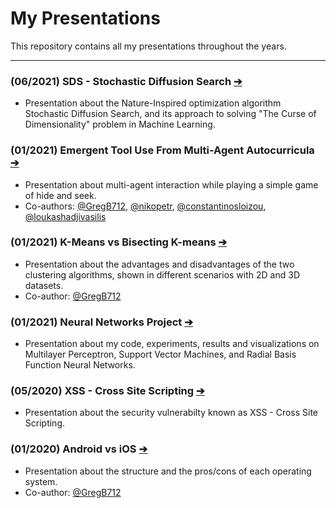 # My Presentations
This repository contains all my presentations throughout the years.

___

### (06/2021) SDS - Stochastic Diffusion Search [➔](https://github.com/SotirisFtiakas/My-Presentations/blob/main/Stochastic%20Diffusion%20Search/SDS%20PRESENTATION.pdf)
- Presentation about the Nature-Inspired optimization algorithm Stochastic Diffusion Search, and its approach to solving "The Curse of Dimensionality" problem in Machine Learning.

### (01/2021) Emergent Tool Use From Multi-Agent Autocurricula [➔](https://github.com/SotirisFtiakas/My-Presentations/blob/main/Emergent%20Tool%20Use%20From%20Multi-Agent%20Autocurricula/Hide%20and%20Seek.pdf)
- Presentation about multi-agent interaction while playing a simple game of hide and seek. 
- Co-authors: [@GregB712](https://github.com/GregB712), [@nikopetr](https://github.com/nikopetr), [@constantinosloizou](https://github.com/constantinosloizou), [@loukashadjivasilis](https://github.com/loukashadjivasilis)


### (01/2021) K-Means vs Bisecting K-means [➔](https://github.com/SotirisFtiakas/My-Presentations/blob/main/K-Means%20vs%20Bisecting%20K-Means/K-Means%20vs%20Bisecting%20K-Means.pdf)
- Presentation about the advantages and disadvantages of the two clustering algorithms, shown in different scenarios with 2D and 3D datasets.
- Co-author: [@GregB712](https://github.com/GregB712)


### (01/2021) Neural Networks Project [➔](https://github.com/SotirisFtiakas/My-Presentations/blob/main/Neural%20Networks%20Project/NeuralNetworksPresentation.pdf)
- Presentation about my code, experiments, results and visualizations on Multilayer Perceptron, Support Vector Machines, and Radial Basis Function Neural Networks. 


### (05/2020) XSS - Cross Site Scripting [➔](https://github.com/SotirisFtiakas/My-Presentations/blob/main/XSS%20-%20Cross%20Site%20Scripting/XSS-PRESENTATION.pdf)
- Presentation about the security vulnerabilty known as XSS - Cross Site Scripting.


### (01/2020) Android vs iOS [➔](https://github.com/SotirisFtiakas/My-Presentations/blob/main/Android%20vs%20iOS/Presentation.pdf)
- Presentation about the structure and the pros/cons of each operating system.
- Co-author: [@GregB712](https://github.com/GregB712)
